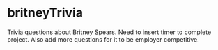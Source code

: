 # britneyTrivia
Trivia questions about Britney Spears.
Need to insert timer to complete project.
Also add more questions for it to be employer competitive.
